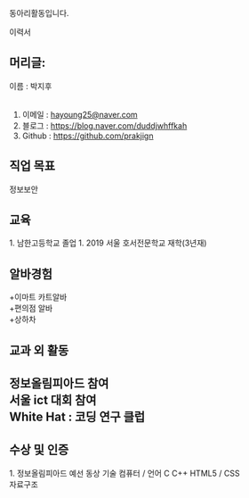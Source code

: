 
동아리활동입니다.


이력서 

<h2> 머리글: </h2>

이름 : 박지후 <br><br>
  
1. 이메일 : hayoung25@naver.com <br>
1. 블로그 : https://blog.naver.com/duddjwhffkah <br>
1. Github : https://github.com/prakjign <br>

<h2> 직업 목표 </h2> 
정보보안
<h2> 교육 </h2> 
1. 남한고등학교 졸업 
1. 2019 서울 호서전문학교 재학(3년재)

<h2>알바경험</h2> 
+이마트 카트알바 <br>
+편의점 알바 <br>
+상하차 <br>

<h2>교과 외 활동<h2>
정보올림피아드 참여 <br>
서울 ict 대회 참여 <br>
White Hat : 코딩 연구 클럽 <br>

<h2> 수상 및 인증 </h2> 
1. 정보올림피아드 예선 동상 
기술
   컴퓨터 / 언어 C C++  HTML5 / CSS <br>
   자료구조

